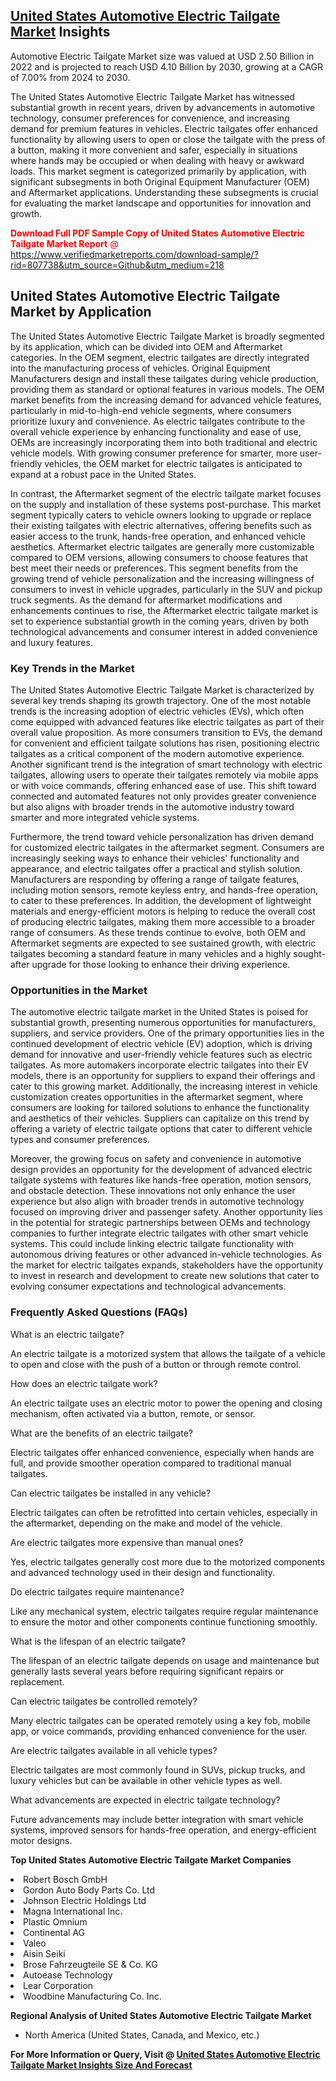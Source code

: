 <h2><a href="https://www.verifiedmarketreports.com/download-sample/?rid=807738&amp;utm_source=Github&amp;utm_medium=218" target="_blank">United States Automotive Electric Tailgate Market</a> Insights</h2><p>Automotive Electric Tailgate Market size was valued at USD 2.50 Billion in 2022 and is projected to reach USD 4.10 Billion by 2030, growing at a CAGR of 7.00% from 2024 to 2030.</p><p><p>The United States Automotive Electric Tailgate Market has witnessed substantial growth in recent years, driven by advancements in automotive technology, consumer preferences for convenience, and increasing demand for premium features in vehicles. Electric tailgates offer enhanced functionality by allowing users to open or close the tailgate with the press of a button, making it more convenient and safer, especially in situations where hands may be occupied or when dealing with heavy or awkward loads. This market segment is categorized primarily by application, with significant subsegments in both Original Equipment Manufacturer (OEM) and Aftermarket applications. Understanding these subsegments is crucial for evaluating the market landscape and opportunities for innovation and growth.</p> <p><p><span class=""><span style="color: #ff0000;"><strong>Download Full PDF Sample Copy of United States Automotive Electric Tailgate Market Report</strong> @ </span><a href="https://www.verifiedmarketreports.com/download-sample/?rid=807738&amp;utm_source=Github&amp;utm_medium=218" target="_blank">https://www.verifiedmarketreports.com/download-sample/?rid=807738&amp;utm_source=Github&amp;utm_medium=218</a></span></p></p> <h2>United States Automotive Electric Tailgate Market by Application</h2> <p>The United States Automotive Electric Tailgate Market is broadly segmented by its application, which can be divided into OEM and Aftermarket categories. In the OEM segment, electric tailgates are directly integrated into the manufacturing process of vehicles. Original Equipment Manufacturers design and install these tailgates during vehicle production, providing them as standard or optional features in various models. The OEM market benefits from the increasing demand for advanced vehicle features, particularly in mid-to-high-end vehicle segments, where consumers prioritize luxury and convenience. As electric tailgates contribute to the overall vehicle experience by enhancing functionality and ease of use, OEMs are increasingly incorporating them into both traditional and electric vehicle models. With growing consumer preference for smarter, more user-friendly vehicles, the OEM market for electric tailgates is anticipated to expand at a robust pace in the United States.</p> <p>In contrast, the Aftermarket segment of the electric tailgate market focuses on the supply and installation of these systems post-purchase. This market segment typically caters to vehicle owners looking to upgrade or replace their existing tailgates with electric alternatives, offering benefits such as easier access to the trunk, hands-free operation, and enhanced vehicle aesthetics. Aftermarket electric tailgates are generally more customizable compared to OEM versions, allowing consumers to choose features that best meet their needs or preferences. This segment benefits from the growing trend of vehicle personalization and the increasing willingness of consumers to invest in vehicle upgrades, particularly in the SUV and pickup truck segments. As the demand for aftermarket modifications and enhancements continues to rise, the Aftermarket electric tailgate market is set to experience substantial growth in the coming years, driven by both technological advancements and consumer interest in added convenience and luxury features.</p> <h3>Key Trends in the Market</h3> <p>The United States Automotive Electric Tailgate Market is characterized by several key trends shaping its growth trajectory. One of the most notable trends is the increasing adoption of electric vehicles (EVs), which often come equipped with advanced features like electric tailgates as part of their overall value proposition. As more consumers transition to EVs, the demand for convenient and efficient tailgate solutions has risen, positioning electric tailgates as a critical component of the modern automotive experience. Another significant trend is the integration of smart technology with electric tailgates, allowing users to operate their tailgates remotely via mobile apps or with voice commands, offering enhanced ease of use. This shift toward connected and automated features not only provides greater convenience but also aligns with broader trends in the automotive industry toward smarter and more integrated vehicle systems.</p> <p>Furthermore, the trend toward vehicle personalization has driven demand for customized electric tailgates in the aftermarket segment. Consumers are increasingly seeking ways to enhance their vehicles' functionality and appearance, and electric tailgates offer a practical and stylish solution. Manufacturers are responding by offering a range of tailgate features, including motion sensors, remote keyless entry, and hands-free operation, to cater to these preferences. In addition, the development of lightweight materials and energy-efficient motors is helping to reduce the overall cost of producing electric tailgates, making them more accessible to a broader range of consumers. As these trends continue to evolve, both OEM and Aftermarket segments are expected to see sustained growth, with electric tailgates becoming a standard feature in many vehicles and a highly sought-after upgrade for those looking to enhance their driving experience.</p> <h3>Opportunities in the Market</h3> <p>The automotive electric tailgate market in the United States is poised for substantial growth, presenting numerous opportunities for manufacturers, suppliers, and service providers. One of the primary opportunities lies in the continued development of electric vehicle (EV) adoption, which is driving demand for innovative and user-friendly vehicle features such as electric tailgates. As more automakers incorporate electric tailgates into their EV models, there is an opportunity for suppliers to expand their offerings and cater to this growing market. Additionally, the increasing interest in vehicle customization creates opportunities in the aftermarket segment, where consumers are looking for tailored solutions to enhance the functionality and aesthetics of their vehicles. Suppliers can capitalize on this trend by offering a variety of electric tailgate options that cater to different vehicle types and consumer preferences.</p> <p>Moreover, the growing focus on safety and convenience in automotive design provides an opportunity for the development of advanced electric tailgate systems with features like hands-free operation, motion sensors, and obstacle detection. These innovations not only enhance the user experience but also align with broader trends in automotive technology focused on improving driver and passenger safety. Another opportunity lies in the potential for strategic partnerships between OEMs and technology companies to further integrate electric tailgates with other smart vehicle systems. This could include linking electric tailgate functionality with autonomous driving features or other advanced in-vehicle technologies. As the market for electric tailgates expands, stakeholders have the opportunity to invest in research and development to create new solutions that cater to evolving consumer expectations and technological advancements.</p> <h3>Frequently Asked Questions (FAQs)</h3> <p>What is an electric tailgate?</p> <p>An electric tailgate is a motorized system that allows the tailgate of a vehicle to open and close with the push of a button or through remote control.</p> <p>How does an electric tailgate work?</p> <p>An electric tailgate uses an electric motor to power the opening and closing mechanism, often activated via a button, remote, or sensor.</p> <p>What are the benefits of an electric tailgate?</p> <p>Electric tailgates offer enhanced convenience, especially when hands are full, and provide smoother operation compared to traditional manual tailgates.</p> <p>Can electric tailgates be installed in any vehicle?</p> <p>Electric tailgates can often be retrofitted into certain vehicles, especially in the aftermarket, depending on the make and model of the vehicle.</p> <p>Are electric tailgates more expensive than manual ones?</p> <p>Yes, electric tailgates generally cost more due to the motorized components and advanced technology used in their design and functionality.</p> <p>Do electric tailgates require maintenance?</p> <p>Like any mechanical system, electric tailgates require regular maintenance to ensure the motor and other components continue functioning smoothly.</p> <p>What is the lifespan of an electric tailgate?</p> <p>The lifespan of an electric tailgate depends on usage and maintenance but generally lasts several years before requiring significant repairs or replacement.</p> <p>Can electric tailgates be controlled remotely?</p> <p>Many electric tailgates can be operated remotely using a key fob, mobile app, or voice commands, providing enhanced convenience for the user.</p> <p>Are electric tailgates available in all vehicle types?</p> <p>Electric tailgates are most commonly found in SUVs, pickup trucks, and luxury vehicles but can be available in other vehicle types as well.</p> <p>What advancements are expected in electric tailgate technology?</p> <p>Future advancements may include better integration with smart vehicle systems, improved sensors for hands-free operation, and energy-efficient motor designs.</p> </p><p><strong>Top United States Automotive Electric Tailgate Market Companies</strong></p><div data-test-id=""><p><li>Robert Bosch GmbH</li><li> Gordon Auto Body Parts Co. Ltd</li><li> Johnson Electric Holdings Ltd</li><li> Magna International Inc.</li><li> Plastic Omnium</li><li> Continental AG</li><li> Valeo</li><li> Aisin Seiki</li><li> Brose Fahrzeugteile SE & Co. KG</li><li> Autoease Technology</li><li> Lear Corporation</li><li> Woodbine Manufacturing Co. Inc.</li></p><div><strong>Regional Analysis of&nbsp;United States Automotive Electric Tailgate Market</strong></div><ul><li dir="ltr"><p dir="ltr">North America&nbsp;(United States, Canada, and Mexico, etc.)</p></li></ul><p><strong>For More Information or Query, Visit @&nbsp;</strong><strong><a href="https://www.verifiedmarketreports.com/product/automotive-electric-tailgate-market/?utm_source=Github&amp;utm_medium=218" target="_blank">United States Automotive Electric Tailgate Market Insights Size And Forecast</a></strong></p></div>
